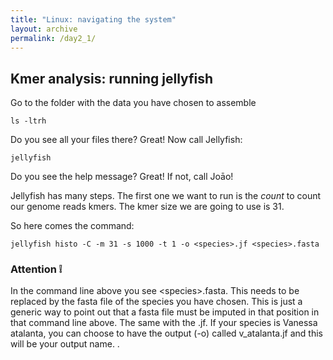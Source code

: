 ```yaml
---
title: "Linux: navigating the system"
layout: archive
permalink: /day2_1/
---  
```


## Kmer analysis: running jellyfish <a name="where-are-we?"></a> 

Go to the folder with the data you have chosen to assemble
  
```console  
ls -ltrh
```  
Do you see all your files there? Great! Now call Jellyfish:

```console  
jellyfish
``` 

Do you see the help message? Great! If not, call Joāo!

Jellyfish has many steps. The first one we want to run is the *count* to count our genome reads kmers. The kmer size we are going to use is 31. 


So here comes the command:

```console  
jellyfish histo -C -m 31 -s 1000 -t 1 -o <species>.jf <species>.fasta
``` 


### Attention :grey_exclamation: 

In the command line above you see \<species\>.fasta. This needs to be replaced by the fasta file of the species you have chosen. This is just a generic way to point out that a fasta file must be imputed in that position in that command line above. The same with the <species>.jf. If your species is Vanessa atalanta, you can choose to have the output (-o) called v_atalanta.jf and this will be your output name. .
